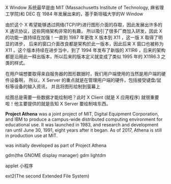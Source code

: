 X Window 系统最早是由 MIT (Massachusetts Institute of Technology, 麻省理工学院)和 DEC 在 1984 年发展出来的，基于斯坦福大学的W Window

由於这个 X 希望能够透过网络(TCP/IP)进行图形介面的存取，因此发展出许多的 X 通讯协议，这些网络架构非常的有趣， 所以吸引了很多厂商加入研发，因此 X 的功能一直持续在加强！一直到 1987 年更改 X 版本到 X11 ，这一版 X 取得了明显的进步， 后来的窗口介面改良都是架构於此一版本，因此后来 X 窗口也被称为 X11 。这个版本持续在进步当中，到了 1994 年发布了新版的 X11R6 ，后来的架构都是沿用此一释出版本，所以后来的版本定义就变成了类似 1995 年的 X11R6.3 之类的样式。

在用户端想要取得来自服务器的图形数据时，我们用户端使用的当然是用户端的硬件设备啊， 所以，X Server 的重点就是在管理用户端的硬件，包括接受键盘/鼠标等设备的输入资讯， 并且将图形绘制到萤幕上

绘图总是需要一些数据才能绘制吧？此时 X Client (就是 X 应用程序) 就很重要啦！他主要提供的就是告知 X Server 要绘制啥东西。

**Project Athena** was a joint project of MIT, Digital Equipment Corporation, and IBM to produce a campus-wide distributed computing environment for educational use. It was launched in 1983, and research and development ran until June 30, 1991, eight years after it began. As of 2017, Athena is still in production use at MIT. 

was initially developed as part of Project Athena

gdm(the GNOME display manager)
    gdm
    lightdm

applet 小程序

ext2(The second Extended File System)
